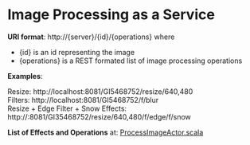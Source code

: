 
Image Processing as a Service
=============================

<b>URI format</b>: http://{server}/{id}/{operations} where <br>
* {id} is an id representing the image<br>
* {operations} is a REST formated list of image processing operations<br>

<b>Examples</b>:

Resize: http://localhost:8081/GI5468752/resize/640,480<br>
Filters: http://localhost:8081/GI5468752/f/blur<br>
Resize + Edge Filter + Snow Effects: http://:8081/GI35468752/resize/640,480/f/edge/f/snow <br>

<b>List of Effects and Operations</b> at: 
<a href='https://github.com/karthik20522/SprayImageProcessing/blob/master/src/main/scala/com/imageprocessing/core/ProcessImageActor.scala#L66'>ProcessImageActor.scala</a>
